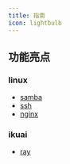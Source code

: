 ```yaml
---
title: 指南
icon: lightbulb
---
```


## 功能亮点

### linux

- [samba](linux/samba.md)
- [ssh](linux/ssh.md)
- [nginx](linux/nginx.md)

### ikuai

- [ray](foo/ray.md)

